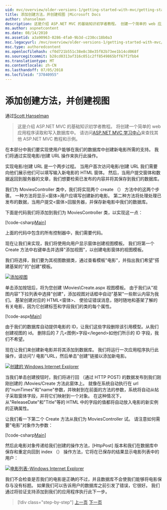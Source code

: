 ```yaml
---
uid: mvc/overview/older-versions-1/getting-started-with-mvc/getting-started-with-mvc-part6
title: 添加创建方法，并创建视图 |Microsoft Docs
author: shanselman
description: 这是介绍 ASP.NET MVC 的基础知识初学者教程。 创建一个简单的 web 应用程序读取和写入数据库中。
ms.author: aspnetcontent
ms.date: 08/14/2010
ms.assetid: a3a90963-0286-4fa0-9b3d-c230cc18b0a3
msc.legacyurl: /mvc/overview/older-versions-1/getting-started-with-mvc/getting-started-with-mvc-part6
msc.type: authoredcontent
ms.openlocfilehash: cf0d721b551c38e8c38e35f82b73ee1b14cd068f
ms.sourcegitcommit: b28cd0313af316c051c2ff8549865bff67f2fbb4
ms.translationtype: MT
ms.contentlocale: zh-CN
ms.lasthandoff: 07/05/2018
ms.locfileid: "37840955"
---
```

<a name="adding-a-create-method-and-create-view"></a>添加创建方法，并创建视图
====================
通过[Scott Hanselman](https://github.com/shanselman)

> 这是介绍 ASP.NET MVC 的基础知识初学者教程。 将创建一个简单的 web 应用程序读取和写入数据库中。 请访问[ASP.NET MVC 学习中心](../../../index.md)来查找其他 ASP.NET MVC 教程和示例。


在本部分中我们要实现使用户能够在我们的数据库中创建新电影所需的支持。 我们将通过实现电影/创建 URL 操作来执行此操作。

实现电影/创建 URL 是一个两步过程。 当用户首次访问电影/创建 URL 我们需要向他们展示他们可以填写输入新电影的 HTML 窗体。 然后，当用户提交窗体和数据返回到服务器的文章，我们想要检索已发布的内容并将其保存到我们的数据库。

我们为 MoviesController 类中，我们将实现两个 create （） 方法中的这两个步骤。 一种方法将显示&lt;窗体&gt;用户应填写创建新的电影。 第二种方法将处理处理已发布的数据，当用户提交&lt;窗体&gt;回服务器，并保存新电影中我们的数据库。

下面是代码我们将添加到我们为 MoviesController 类，以实现这一点：

[!code-csharp[Main](getting-started-with-mvc-part6/samples/sample1.cs)]

上面的代码中包含的所有控制器中，我们需要代码。

现在让我们来实现，我们将使用向用户显示窗体创建视图模板。 我们将第一个 Create 方法中右键单击并选择"添加视图"，以创建电影窗体的视图模板。

我们将选择，我们要为其视图数据类，通过查看模板"电影"，并指出我们希望"搭建基架的"的"创建"模板。

[![添加视图](getting-started-with-mvc-part6/_static/image2.png)](getting-started-with-mvc-part6/_static/image1.png)

单击添加按钮后，将为您创建 \Movies\Create.aspx 视图模板。 由于我们从"视图内容"下拉列表中选择"创建"，添加视图对话框中自动"基架"一些默认内容为我们。 基架创建对应的 HTML&lt;窗体&gt;、 使验证错误消息，随时随地和基架了解的有关电影，因为它创建标签和字段我们的类的每个属性。

[!code-aspx[Main](getting-started-with-mvc-part6/samples/sample2.aspx)]

由于我们的数据库自动提供电影的 ID，让我们这些字段删除该引用模型。从我们创建视图的 id。 删除后的 7 几&lt;图例&gt;字段&lt;/legend&gt;如他们所示的 ID 字段，我们不希望。

现在让我们来创建新电影并将其添加到数据库。 我们将运行一次应用程序执行此操作，请访问"/ 电影"URL，然后单击"创建"链接以添加新电影。

[![创建的 Windows Internet Explorer](getting-started-with-mvc-part6/_static/image4.png)](getting-started-with-mvc-part6/_static/image3.png)

当我们单击创建按钮时，我们将进行回 （通过 HTTP POST) 的数据发布到我们刚刚创建的 /Movies/Create 方法此窗体上。 就像在系统自动执行在 url 的"numTimes"和"name"参数，并映射到在前面的方法的参数，系统将自动从帖子采取窗体字段，并将它们映射到一个对象。 在这种情况下，从"ReleaseDate"和"Title"等的 HTML 中的字段的值都将自动放入电影的新实例的正确属性。

让我们看一下第二个 Create 方法从我们为 MoviesController 试。 请注意如何需要"电影"对象作为参数：

[!code-csharp[Main](getting-started-with-mvc-part6/samples/sample3.cs)]

然后此电影对象传递给我们创建的操作方法，[HttpPost] 版本和我们在数据库中保存和重定向回到 index （） 操作方法，它将在已保存的结果显示电影列表中的用户：

[![电影列表-Windows Internet Explorer](getting-started-with-mvc-part6/_static/image6.png)](getting-started-with-mvc-part6/_static/image5.png)

我们不会检查是否我们的电影是正确的不过，并且数据库不会使我们能够将电影保存与没有标题。 如果我们可以告诉用户的数据库之前引发了错误，它很好。 我们通过将验证支持添加到我们的应用程序执行此下一步。

> [!div class="step-by-step"]
> [上一页](getting-started-with-mvc-part5.md)
> [下一页](getting-started-with-mvc-part7.md)
